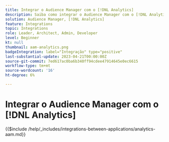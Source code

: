 ```yaml
---
title: Integrar o Audience Manager com o [!DNL Analytics]
description: Saiba como integrar o Audience Manager com o [!DNL Analytics].
solution: Audience Manager, [!DNL Analytics]
feature: Integrations
topic: Integrations
role: Leader, Architect, Admin, Developer
level: Beginner
kt: null
thumbnail: aam-analytics.png
badgeIntegration: label="Integração" type="positive"
last-substantial-update: 2023-04-21T00:00:00Z
source-git-commit: 7ed617ac0ba6b340ff94cdee47914645e0ec6615
workflow-type: tm+mt
source-wordcount: '16'
ht-degree: 6%

---
```



# Integrar o Audience Manager com o [!DNL Analytics]

{{$include /help/_includes/integrations-between-applications/analytics-aam.md}}
